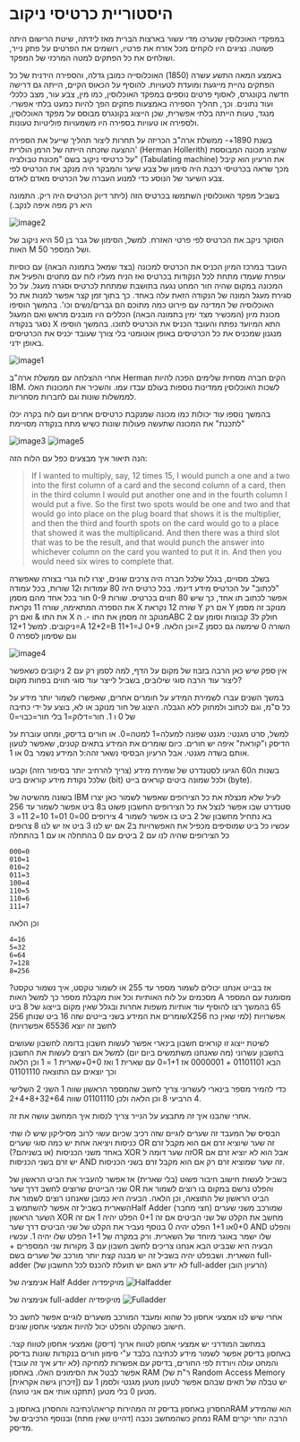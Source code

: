 # היסטוריית כרטיסי ניקוב

במפקדי האוכלוסין שנערכו מדי עשור בארצות הברית מאז לידתה, שיטת הרישום היתה פשוטה. נציגים היו לוקחים מכל אזרח את פרטיו, רושמים את הפרטים על פתק נייר, ושולחים את כל הפתקים למטה המרכזי של המפקד.

באמצע המאה התשע עשרה (1850) האוכלוסייה כמובן גדלה, והספירה הידנית של כל הפתקים נהיית מייגעת ומועדת לטעויות. להוסיף על הכאוס הקיים, הייתה גם דרישה חדשה בקונגרס, לאסוף פרטים נוספים במפקד האוכלוסין, כמו מין, צבע עור, מצב כלכלי ועוד נתונים. וכך, תהליך הספירה באמצעות פתקים הפך להיות כמעט בלתי אפשרי. מנגד, טעות הייתה בלתי אפשרית, שכן הייצוג בקונגרס מבוסס על מפקד האוכלוסין, ולספירה או טעויות בספירה היו משמעויות פוליטיות טעונות.

בשנת 1890+- ממשלת ארה"ב הכריזה על תחרות ליצור תהליך שייעל את הספירה
ההצעה שזכתה הייתה של הרמן הולרית' (Herman Hollerith) שהציג מכונה המבוססת על כרטיסי ניקוב בשם "מכונת טבולציה" (Tabulating machine) 
את הרעיון הוא קיבל מכך שראה בכרטיסי רכבת היה סימון של צבע שיער והמבקר היה מנקב את הכרטיס לפי צבע השיער של הנוסע כדי למנוע העברה של הכרטיס מאדם לאדם.

בשביל מפקד האוכלוסין השתמשו בכרטיס הזה
(ליתר דיוק הכרטיס היה ריק. התמונה היא רק מפה איפה לנקב.)

![image2](/image2.jpg)

הסוקר ניקב את הכרטיס לפי פרטי האזרח.
למשל, הסימון של גבר בן 50 היא ניקוב של האות M ושל המספר 50.


העובד במרכז המיון הכניס את הכרטיס למכונה (בצד שמאל בתמונה הבאה) עם כוסיות עופרת שעמדו מתחת לכל הנקודות בכרטיס ואז הניח מעליו לוח עם מחטים והפעיל את המכונה
במקום שהיה חור המחט נגעה בתושבת שמתחת לכרטיס וסגרה מעגל.
על כל סגירת מעגל המונה של הנקודה הזאת עלה באחד.
כך בתוך זמן קצר אפשר למנות את כל האוכלוסיה של המדינה עם פירוט כמה מתוכם הם גברים/נשים וכו'.
בהמשך הוסיפו מכונת מיון (המכשיר מצד ימין בתמונה הבאה) הכללים היו מובנים מראש
ואם המעגל נסגר בנקודה X התא המיועד נפתח והעובד הכניס את הכרטיס לתוכו.
בהמשך הוסיפו מנגנון שמכניס את כל הכרטיסים באופן אוטומטי בלי צורך שעובד יכניס את הכרטיסים באופן ידני.
 
![image1](/image1.jpg)
 
 אחרי ההצלחה עם ממשלת ארה"ב Herman הקים חברה מסחית שלימים הפכה להיות IBM. לשכות האוכלוסין ממדינות נוספות בעולם עבדו עמו.
והשכיר את המכונות האלו לממשלות שונות וגם לחברות מסחריות.

בהמשך נוספו עוד יכולות כמו מכונה שמנקבת כרטיסים אחרים
ועם לוח בקרה יכלו "לתכנת" את המכונה שתעשה פעולות שונות כשיש מתח בנקודה מסויימת
 
![image3](/image3.jpg)
![image5](/image5.jpg)


הנה תיאור איך מבצעים כפל עם הלוח הזה:
> If I wanted to multiply, say, 12 times 15, I would punch a one and a two into the first column of a card and the second column of a card, then in the third column I would put another one and in the fourth column I would put a five. So the first two spots would be one and two and that would go into place on the plug board that shows it is the multiplier, and then the third and fourth spots on the card would go to a place that showed it was the multiplicand. And then there was a third slot that was to be the result, and that would punch the answer into whichever column on the card you wanted to put it in. And then you would need six wires to complete that.

בשלב מסויים, בגלל שלכל חברה היה צרכים שונים, יצרו לוח גנרי בצורה שאפשרה "לכתוב" על הכרטיס מידע דינמי.
בכל כרטיס היה 80 עמודות ו12 שורות, בכל עמודה אפשר לכתוב תו אחד, כך שיש   80 תווים בכרטיס.
שורות 0-9 חור בכל אחד מהם מסמן את הספרה המתאימה, שורה 11 נקראת X שורה 12 נקראת Y
אם רק Y מנוקב זה מסמן את התו & ואם רק X מנוקב זה מסמן את התו -.
הABC  חולק ל3 קבוצות וסומן עם 2 ניקובים.
למשל 12+1=A
12+2=B
11+1=J
וכן הלאה.
0+9=Z
השורה 0 שימשה גם כסמן וגם שסימון לספרה 0

![image4](/image4.png)

אין ספק שיש כאן הרבה בזבוז של מקום על הדף, למה לסמן רק עם 2 ניקובים כשאפשר ליצור עוד הרבה סוגי שילובים, בשביל לייצר עוד סוגי תווים בפחות מקום?

במשך השנים עברו לשמירת המידע על חומרים אחרים, שאפשרו לשמור יותר מידע על כל ס"מ, וגם לכתוב ולמחוק ללא הגבלה.
היצוג של חור מנוקב או לא, בוצע על ידי כתיבה של 0 ו 1.
חור=דלוק=1 בלי חור=כבוי=0

למשל, סרט מגנטי: מגנט שפונה למעלה=1 למטה=0.
או חורים בדיסק, ומחט עוברת על הדיסק ו"קוראת" איפה יש חורים.
כיום שומרים את המידע בתאים קטנים, שאפשר לטעון אותם בשדה מגנטי. אבל הרעיון הבסיסי נשאר זהה:ל המידע נשמר ב0 או 1.

בשנות ה60 הגיעו לסטנדרט של שמירת מידע (צריך להרחיב יותר בסיפור הזה)
וקבעו שלכל נקודת מידע קוראים ביט (bit) ולכל שמונה ביטים קוראים בייט (byte).


בשונה מהשיטה של IBM לעיל שלא מנצלת את כל הצירופים שאפשר לשמור
כאן יצרו סטנדרט שבו אפשר לנצל את כל הצירופים
החשבון פשוט ב8 ביט אפשר לשמור עד 256
בא נתחיל מחשבון של 2 ביט בו אפשר לשמור 4 צירופים
00=0
01=1
10=2
11= 3
עכשיו כל ביט שמוסיפים מכפיל את האפשרויות ב2 
אם יש לנו 3 ביט אז יש לנו 8 צרופים
כל הצירופים שהיה לנו עם 2 ביטים עם 0 בהתחלה או עם 1 בהתחלה
```
000=0
010=1
010=2
011=3
100=4
110=5
110=6
111=7
```
וכן הלאה

```
4=16
5=32
6=64
7=128
8=256
```
אז בבייט אנחנו יכולים לשמור מספר עד 255
או לשמור טקסט, איך נשמור טקסט?
מסכמים על לוח האותיות
וכל אות מקבלת מספר כך למשל האות A מסומנת עם המספר 65
בהמשך רצו להוסיף עוד אותיות משפות אחרות ובגלל שאין מקום בייצוג של 8 ביט שומרים את המידע בשני בייטים שזה 16 ביט שנותן 256X256 אפשרויות (למי שאין כח לחשב זה יוצא 65536 אפשרויות)


לשיטת ייצוג זו קוראים חשבון בינארי
אפשר לעשות חשבון בדומה לחשבון שעושים בחשבון עשרוני (מה שאנחנו משתמשים ביום יום)
למשל אם רוצים לעשות את החשבון הבא
 01101101
+
0000001
אז 1+1=0 עם שארית 1
ואז 0+0+שארית 1 = 1
וכן הלאה
וכך יוצאים עם התוצאה 
01101110

כדי להמיר מספר בינארי לעשרוני
צריך לחשב שהמספר הראשון שווה 1 השני 2 השלישי 4 הרביעי 8 וכן הלאה
ולכן 01101110 שווה 2+4+8+32+64.

אחרי שהבנו איך זה מתבצע על הנייר צריך לנסות איך המחשב עושה את זה.


הבסיס של המעבד זה שערים לוגיים 
שזה רכיב שכיום עשוי לרוב מסיליקון שיש לו שתי כניסות ויציאה אחת
יש כמה סוגי שערים
OR זה שער שיוציא זרם אם הוא מקבל זרם באחד משני הכניסות (או בשניהם?)
XOR זה שער דומה לOR אבל הוא לא יוציא זרם אם יש זרם בשני הכניסות
AND זה שער שמוציא זרם רק אם הוא מקבל זרם בשני הכניסות.

בשביל לעשות חישוב חיבור פשוט (בלי שארית) אז אפשר להעביר את הביט הראשון של שני הבייטים שרוצים לחשב דרך שער OR והפלט נרשם במקום בו רוצים לשמור את הביט הראשון של התוצאה, וכן הלאה.
הבעיה היא כמובן שאנחנו רוצים לשמור את השארית
בשביל זה אפשר להשתמש בHalf Adder (חצי מחבר)
שמורכב משני שערים
השער הראשון XOR מחשב את הקלט של שני הביטים
אם זה 0+1 הפלט יהיה 1
אם זה 0+0או 1+1 הפלט יהיה 0
בנוסף נעביר את הקלט של שני הביטים דרך שער AND 
והפלט שלו ישמר באוגר מיוחד של השארית.
ורק במקרה של 1+1 הפלט שלו יהיה 1.
עכשיו הבעיה היא שבביט הבא אנחנו צריכים לחשב חשבון עם 3 מקורות שני המספרים + השארית.
ושבפלט יהיה 
בשביל זה יש מבנה קצת יותר מורכב של שערים בשם full-adder
(לא יודע האם יש תועלת להכנס לכל החשבון של full-adder הרעיון הובן)

אנימציה של  Half Adder מויקיפדיה
![Halfadder](https://upload.wikimedia.org/wikipedia/commons/9/92/Halfadder.gif)

אנימציה של  full-adder מויקיפדיה
![Fulladder](https://upload.wikimedia.org/wikipedia/commons/5/57/Fulladder.gif)


אחרי שיש לנו אמצעי אחסון כל שהוא ומעבד המורכב משערים לוגיים אפשר לחשב כל חישוב כשהקלט והפלט יכול להיות אמצעי אחסון שונים.

במחשב המודרני יש אמצעי אחסון לטווח ארוך (דיסק) ואמצעי אחסון לטווח קצר.
 באחסון בדיסק אפשר לשמור מידע לכתיבה בלבד ע"י סימון חורים בנקודות שונות בדיסק והמחט עולה ויורדת לפי החורים, בדיסק עם אפשרות למחיקה (לא יודע איך זה עובד) אפשר לבטל את הסימונים האלו.
באחסון RAM (ר"ת של Random Access Memory [זיכרון גישה אקראית]) יש טבלה של תאים שבהם אפשר לטעון מטען מגנטי ולסמן 1 עם מטען 0 בלי מטען (תתקנו אותי אם אני טועה).

החסרון באחסון בדיסק זה המהירות קריאה\כתיבה
והחסרון באחסון בRAM הוא שהמידע נמחק כשהמחשב נכבה (דהיינו שאין מתח) ובנוסף הרכיבים של RAM הרבה יותר יקרים מדיסק.
